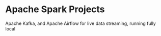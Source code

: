 # Apache Spark Projects

Apache Kafka, and Apache Airflow for live data streaming, running fully local

